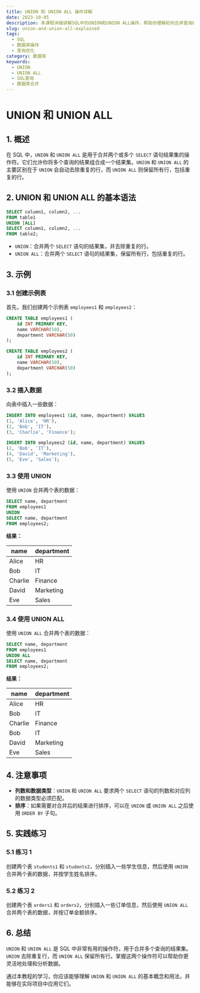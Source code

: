 ```yaml
---
title: UNION 和 UNION ALL 操作详解
date: 2023-10-05
description: 本课程详细讲解SQL中的UNION和UNION ALL操作，帮助你理解如何合并查询结果集，并区分它们的差异和适用场景。
slug: union-and-union-all-explained
tags:
  - SQL
  - 数据库操作
  - 查询优化
category: 数据库
keywords:
  - UNION
  - UNION ALL
  - SQL查询
  - 数据库合并
---
```


# UNION 和 UNION ALL

## 1. 概述

在 SQL 中，`UNION` 和 `UNION ALL` 是用于合并两个或多个 `SELECT` 语句结果集的操作符。它们允许你将多个查询的结果组合成一个结果集。`UNION` 和 `UNION ALL` 的主要区别在于 `UNION` 会自动去除重复的行，而 `UNION ALL` 则保留所有行，包括重复的行。

## 2. UNION 和 UNION ALL 的基本语法

```sql
SELECT column1, column2, ...
FROM table1
UNION [ALL]
SELECT column1, column2, ...
FROM table2;
```

- `UNION`：合并两个 `SELECT` 语句的结果集，并去除重复的行。
- `UNION ALL`：合并两个 `SELECT` 语句的结果集，保留所有行，包括重复的行。

## 3. 示例

### 3.1 创建示例表

首先，我们创建两个示例表 `employees1` 和 `employees2`：

```sql
CREATE TABLE employees1 (
    id INT PRIMARY KEY,
    name VARCHAR(50),
    department VARCHAR(50)
);

CREATE TABLE employees2 (
    id INT PRIMARY KEY,
    name VARCHAR(50),
    department VARCHAR(50)
);
```

### 3.2 插入数据

向表中插入一些数据：

```sql
INSERT INTO employees1 (id, name, department) VALUES
(1, 'Alice', 'HR'),
(2, 'Bob', 'IT'),
(3, 'Charlie', 'Finance');

INSERT INTO employees2 (id, name, department) VALUES
(2, 'Bob', 'IT'),
(4, 'David', 'Marketing'),
(5, 'Eve', 'Sales');
```

### 3.3 使用 UNION

使用 `UNION` 合并两个表的数据：

```sql
SELECT name, department
FROM employees1
UNION
SELECT name, department
FROM employees2;
```

**结果：**

| name    | department |
|---------|------------|
| Alice   | HR         |
| Bob     | IT         |
| Charlie | Finance    |
| David   | Marketing  |
| Eve     | Sales      |

### 3.4 使用 UNION ALL

使用 `UNION ALL` 合并两个表的数据：

```sql
SELECT name, department
FROM employees1
UNION ALL
SELECT name, department
FROM employees2;
```

**结果：**

| name    | department |
|---------|------------|
| Alice   | HR         |
| Bob     | IT         |
| Charlie | Finance    |
| Bob     | IT         |
| David   | Marketing  |
| Eve     | Sales      |

## 4. 注意事项

- **列数和数据类型**：`UNION` 和 `UNION ALL` 要求两个 `SELECT` 语句的列数和对应列的数据类型必须匹配。
- **排序**：如果需要对合并后的结果进行排序，可以在 `UNION` 或 `UNION ALL` 之后使用 `ORDER BY` 子句。

## 5. 实践练习

### 5.1 练习 1

创建两个表 `students1` 和 `students2`，分别插入一些学生信息，然后使用 `UNION` 合并两个表的数据，并按学生姓名排序。

### 5.2 练习 2

创建两个表 `orders1` 和 `orders2`，分别插入一些订单信息，然后使用 `UNION ALL` 合并两个表的数据，并按订单金额排序。

## 6. 总结

`UNION` 和 `UNION ALL` 是 SQL 中非常有用的操作符，用于合并多个查询的结果集。`UNION` 去除重复行，而 `UNION ALL` 保留所有行。掌握这两个操作符可以帮助你更灵活地处理和分析数据。

通过本教程的学习，你应该能够理解 `UNION` 和 `UNION ALL` 的基本概念和用法，并能够在实际项目中应用它们。